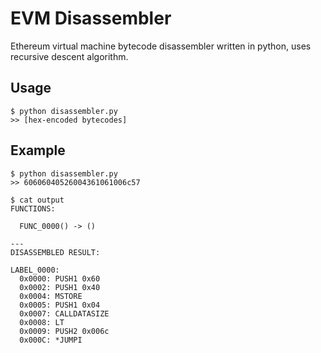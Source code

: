 # EVM Disassembler

Ethereum virtual machine bytecode disassembler written in python, uses recursive descent algorithm.

## Usage
```
$ python disassembler.py
>> [hex-encoded bytecodes]
```

## Example
```
$ python disassembler.py
>> 60606040526004361061006c57

$ cat output
FUNCTIONS:

  FUNC_0000() -> ()

---
DISASSEMBLED RESULT:

LABEL_0000:
  0x0000: PUSH1 0x60
  0x0002: PUSH1 0x40
  0x0004: MSTORE
  0x0005: PUSH1 0x04
  0x0007: CALLDATASIZE
  0x0008: LT
  0x0009: PUSH2 0x006c
  0x000C: *JUMPI
```